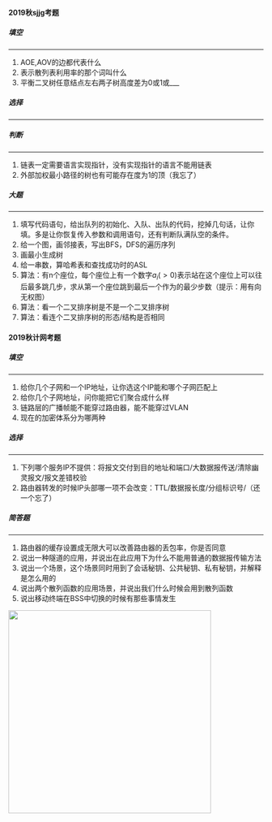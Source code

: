#### 2019秋sjjg考题

##### 填空

--------

1. AOE,AOV的边都代表什么
2. 表示散列表利用率的那个词叫什么
3. 平衡二叉树任意结点左右两子树高度差为0或1或___

##### 选择

-------

##### 判断

-----

1. 链表一定需要语言实现指针，没有实现指针的语言不能用链表
2. 外部加权最小路径的树也有可能存在度为1的顶（我忘了）

##### 大题

-------

1. 填写代码语句，给出队列的初始化、入队、出队的代码，挖掉几句话，让你填。多是让你恢复传入参数和调用语句，还有判断队满队空的条件。
2. 给一个图，画邻接表，写出BFS，DFS的遍历序列
3. 画最小生成树
4. 给一串数，算哈希表和查找成功时的ASL
5. 算法：有n个座位，每个座位上有一个数字$a_i(>0)$表示站在这个座位上可以往后最多跳几步，求从第一个座位跳到最后一个作为的最少步数（提示：用有向无权图）
6. 算法：看一个二叉排序树是不是一个二叉排序树
7. 算法：看连个二叉排序树的形态/结构是否相同



#### 2019秋计网考题

##### 填空

-------

1. 给你几个子网和一个IP地址，让你选这个IP能和哪个子网匹配上
2. 给你几个子网地址，问你能把它们聚合成什么样
3. 链路层的广播帧能不能穿过路由器，能不能穿过VLAN
4. 现在的加密体系分为哪两种

##### 选择

------

1. 下列哪个服务IP不提供：将报文交付到目的地址和端口/大数据报传送/清除幽灵报文/报文差错校验
2. 路由器转发的时候IP头部哪一项不会改变：TTL/数据报长度/分组标识号/（还一个忘了）

##### 简答题

---

1. 路由器的缓存设置成无限大可以改善路由器的丢包率，你是否同意
2. 说出一种隧道的应用，并说出在此应用下为什么不能用普通的数据报传输方法
3. 说出一个场景，这个场景同时用到了会话秘钥、公共秘钥、私有秘钥，并解释是怎么用的
4. 说出两个散列函数的应用场景，并说出我们什么时候会用到散列函数
5. 说出移动终端在BSS中切换的时候有那些事情发生

<img src="img\image-20200109205634116.png" width="400px"> 